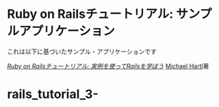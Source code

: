 # Ruby on Railsチュートリアル: サンプルアプリケーション

これは以下に基づいたサンプル・アプリケーションです


[*Ruby on Railsチュートリアル:
実例を使ってRailsを学ぼう*](http://railstutorial.jp/)
[Michael Hartl](http://www.michaelhartl.com/)著


# rails_tutorial_3-
